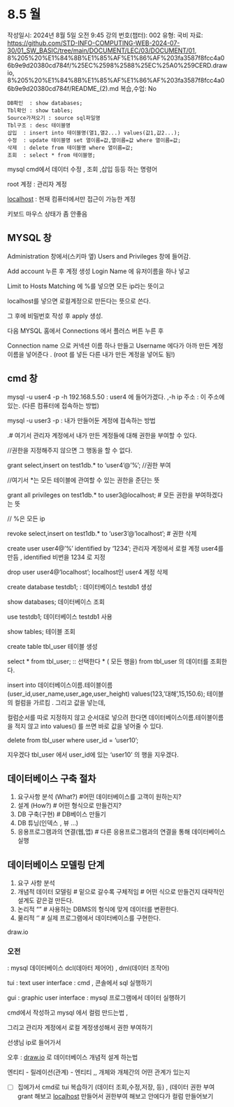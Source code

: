 # 8.5 월

작성일시: 2024년 8월 5일 오전 9:45
강의 번호(챕터): 002
유형: 국비
자료: https://github.com/STD-INFO-COMPUTING-WEB-2024-07-30/01_SW_BASIC/tree/main/DOCUMENT/LEC/03/DOCUMENT/01, 8%205%20%E1%84%8B%E1%85%AF%E1%86%AF%203fa3587f8fcc4a06b9e9d20380cd784f/%25EC%2598%2588%25EC%25A0%259CERD.drawio, 8%205%20%E1%84%8B%E1%85%AF%E1%86%AF%203fa3587f8fcc4a06b9e9d20380cd784f/README_(2).md
복습,수업: No

```
DB확인  : show databases;
Tbl확인 : show tables;
Source가져오기 : source sql파일명
Tbl구조 : desc 테이블명
삽입	: insert into 테이블명(열1,열2...) values(값1,값2...);
수정	: update 테이블명 set 열이름=값,열이름=값 where 열이름=값;
삭제	: delete from 테이블명 where 열이름=값;
조회	: select * from 테이블명;
```

mysql cmd에서 데이터 수정 , 조회 ,삽입 등등 하는 명령어

root 계정 : 관리자 계정

[localhost](http://localhost) : 현재 컴퓨터에서만 접근이 가능한 계정

키보드 마우스 상태가 좀 안좋음

## MYSQL 창

Administration 창에서(스키마 옆) Users and Privileges 창에 들어감.

Add account 누른 후 계정 생성 Login Name 에 유저이름을 하나 넣고

Limit to Hosts Matching 에 %를 넣으면 모든 ip라는 뜻이고 

localhost를 넣으면 로컬계정으로 만든다는 뜻으로 쓴다.

그 후에 비밀번호 작성 후 apply 생성.

다음 MYSQL 홈에서 Connections 에서 플러스 버튼 누른 후

Connection name 으로 커넥션 이름 하나 만들고 Username 에다가 아까 만든 계정 이름을 넣어준다 . (root 를 넣든 다른 내가 만든 계정을 넣어도 됨!)

## cmd 창

mysql -u user4 -p -h 192.168.5.50  : user4 에 들어가겠다. ,-h ip 주소 : 이 주소에 있는.    (다른 컴퓨터에 접속하는 방법)

mysql -u user3 -p      : 내가 만들어둔 계정에 접속하는 방법

.# 여기서 관리자 계정에서 내가 만든 계정들에 대해 권한을 부여할 수 있다.

//권한을 지정해주지 않으면 그 행동을 할 수 없다.

grant select,insert on test1db.* to ‘user4’@’%’; //권한 부여

//여기서 *는 모든 테이블에 관여할 수 있는 권한을 준단는 뜻

grant all privileges on test1db.* to user3@localhost; # 모든 권한을 부여하겠다는 뜻

// %은 모든 ip 

revoke select,insert on test1db.* to ‘user3’@’localhost’;    # 권한 삭제

create user user4@’%’ identified by ‘1234’;   관리자 계정에서 로컬 계정 user4를 만듬 , identified 비번을 1234 로 지정

drop user user4@’localhost’;          localhost인 user4 계정 삭제

create database testdb1;    : 데이터베이스 testdb1 생성

show databases; 데이터베이스 조회

use testdb1;  데이터베이스 testdb1 사용

show tables; 테이블 조회

create table tbl_user   테이블 생성

select * from tbl_user;        :: 선택한다 * ( 모든 행을) from tbl_user 의 데이터를 조회한다.

insert into 데이터베이스이름.테이블이름(user_id,user_name,user_age,user_height) values(123,’대해’,15,150.6);                      테이블의 컬럼을 가르킴  .  그리고 값을 넣는데,

컬럼순서를 따로 지정하지 않고 순서대로 넣으려 한다면 데이터베이스이름.테이블이름을 적지 않고 into values() 를 쓰면 바로 값을 넣어줄 수 있다.

delete from tbl_user where user_id = ‘user10’;  

지우겠다 tbl_user 에서 user_id에 있는 ‘user10’ 의 행을 지우겠다.

 

## 데이터베이스 구축 절차

1. 요구사항 분석 (What?)    #어떤  데이터베이스를 고객이 원하는지?
2. 설계 (How?)    # 어떤 형식으로 만들건지?
3. DB 구축(구현)   # DB베이스 만들기
4. DB 튜닝(인덱스 , 뷰  …)   
5. 응용프로그램과의 연결(웹,앱)     # 다른 응용프로그램과의 연결을 통해 데이터베이스 실행

## 데이터베이스 모델링 단계

1. 요구 사항 분석
2. 개념적 데이터 모델링      # 밑으로 갈수록 구체적임  # 어떤 식으로 만들건지 대략적인 설계도 같은걸 만든다.
3. 논리적 “”   # 사용하는 DBMS의 형식에 맞게 데이터를 변환한다.
4. 물리적 ‘’  # 실제 프로그램에서 데이터베이스를 구현한다.

draw.io

### 오전

 : mysql 데이터베이스 dcl(데아터 제어어) , dml(데이터 조작어) 

tui : text user interface  : cmd , 콘솔에서 sql 실행하기

gui : graphic user interface : mysql 프로그램에서 데이터 실행하기

cmd에서 작성하고 mysql 에서 컬럼 만드는법 , 

그리고 관리자 계정에서 로컬 계정생성해서 권한 부여하기

선생님 ip로 들어가서 

오후 : [draw.io](http://draw.io) 로 데이터베이스 개념적 설계 하는법

엔티티 - 릴레이션(관계) - 엔티티       ,, 개체와 개체간의 어떤 관계가 있는지

- [ ]  집에가서 cmd로 tui 복습하기 (데이터 조회,수정,저장, 등) , (데이터 권한 부여 grant 해보고 [localhost](http://localhost) 만들어서 권한부여 해보고 안에다가 컬럼 만들어보기
